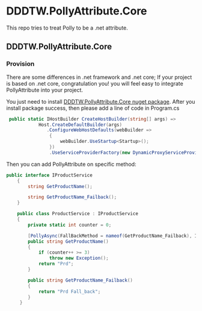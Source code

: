 # DDDTW.PollyAttribute.Core
This repo tries to treat Polly to be a .net attribute.

## DDDTW.PollyAttribute.Core

### Provision
There are some differences in .net framework and .net core; If your project is based on .net core, congratulation you! you will feel easy to integrate PollyAttribute into your project.

You just need to install [DDDTW.PollyAttribute.Core nuget package](https://www.nuget.org/packages/DDDTW.PollyAttribute.Core/). After you install package success, then please add a line of code in Program.cs

```csharp
 public static IHostBuilder CreateHostBuilder(string[] args) =>
            Host.CreateDefaultBuilder(args)
               .ConfigureWebHostDefaults(webBuilder =>
                {
                    webBuilder.UseStartup<Startup>();
                })
                .UseServiceProviderFactory(new DynamicProxyServiceProviderFactory());
```

Then you can add PollyAttribute on specific method:

```csharp
public interface IProductService
    {
        string GetProductName();

        string GetProductName_Failback();
    }

    public class ProductService : IProductService
    {
        private static int counter = 0;

        [PollyAsync(FallBackMethod = nameof(GetProductName_Failback), IsEnableCircuitBreaker = true)]
        public string GetProductName()
        {
            if (counter++ >= 3)
                throw new Exception();
            return "Prd";
        }

        public string GetProductName_Failback()
        {
            return "Prd Fall_back";
        }
     }
```

